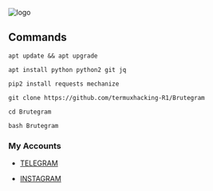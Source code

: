 ![logo](https://i.postimg.cc/TRsZFV8V/20200606-021855.jpg) 


## Commands
```
apt update && apt upgrade

apt install python python2 git jq

pip2 install requests mechanize

git clone https://github.com/termuxhacking-R1/Brutegram 

cd Brutegram

bash Brutegram
```


### My Accounts

* [TELEGRAM](https://t.me/termuxhackingR1)

* [INSTAGRAM](https://instagram.com/termuxhacking11)

